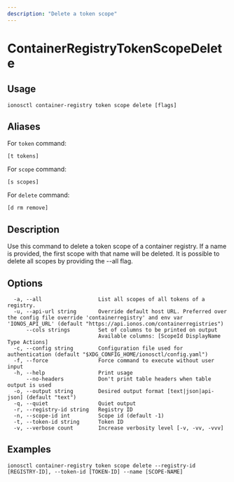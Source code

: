 ```yaml
---
description: "Delete a token scope"
---
```


# ContainerRegistryTokenScopeDelete

## Usage

```text
ionosctl container-registry token scope delete [flags]
```

## Aliases

For `token` command:

```text
[t tokens]
```

For `scope` command:

```text
[s scopes]
```

For `delete` command:

```text
[d rm remove]
```

## Description

Use this command to delete a token scope of a container registry. If a name is provided, the first scope with that name will be deleted. It is possible to delete all scopes by providing the --all flag.

## Options

```text
  -a, --all                  List all scopes of all tokens of a registry.
  -u, --api-url string       Override default host URL. Preferred over the config file override 'containerregistry' and env var 'IONOS_API_URL' (default "https://api.ionos.com/containerregistries")
      --cols strings         Set of columns to be printed on output 
                             Available columns: [ScopeId DisplayName Type Actions]
  -c, --config string        Configuration file used for authentication (default "$XDG_CONFIG_HOME/ionosctl/config.yaml")
  -f, --force                Force command to execute without user input
  -h, --help                 Print usage
      --no-headers           Don't print table headers when table output is used
  -o, --output string        Desired output format [text|json|api-json] (default "text")
  -q, --quiet                Quiet output
  -r, --registry-id string   Registry ID
  -n, --scope-id int         Scope id (default -1)
  -t, --token-id string      Token ID
  -v, --verbose count        Increase verbosity level [-v, -vv, -vvv]
```

## Examples

```text
ionosctl container-registry token scope delete --registry-id [REGISTRY-ID], --token-id [TOKEN-ID] --name [SCOPE-NAME]
```


